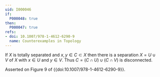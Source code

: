 ```yaml
---
uid: I000046
if:
  P000048: true
then:
  P000047: true
refs:
- doi: 10.1007/978-1-4612-6290-9
  name: Counterexamples in Topology
---
```


If $X$ is totally separated and $x,y \in C \subset X$ then there is a separation $X = U \cup V$ of $X$ with $x \in U$ and $y \in V$. Thus $C = (C \cap U) \cup (C \cap V)$ is disconnected.

Asserted on Figure 9 of {{doi:10.1007/978-1-4612-6290-9}}.

